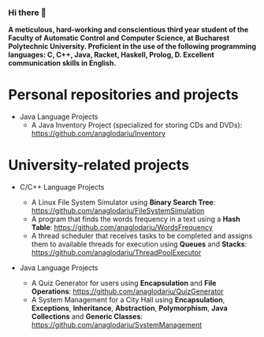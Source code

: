 ### Hi there 👋

**A meticulous, hard-working and conscientious third year student of the Faculty of Automatic Control and Computer Science, at Bucharest Polytechnic University.
Proficient in the use of the following programming languages: C, C++, Java, Racket, Haskell, Prolog, D.
Excellent communication skills in English.**

Personal repositories and projects
=====
- Java Language Projects
  - A Java Inventory Project (specialized for storing CDs and DVDs): https://github.com/anaglodariu/Inventory

University-related projects
=====
- C/C++ Language Projects
  - A Linux File System Simulator using **Binary Search Tree**: https://github.com/anaglodariu/FileSystemSimulation
  - A program that finds the words frequency in a text using a **Hash Table**: https://github.com/anaglodariu/WordsFrequency
  - A thread scheduler that receives tasks to be completed and assigns them to available threads for execution using **Queues** and **Stacks**: https://github.com/anaglodariu/ThreadPoolExecutor

- Java Language Projects
  - A Quiz Generator for users using **Encapsulation** and **File Operations**: https://github.com/anaglodariu/QuizGenerator
  - A System Management for a City Hall using **Encapsulation**, **Exceptions**, **Inheritance**, **Abstraction**, **Polymorphism**, **Java Collections** and **Generic Classes**: https://github.com/anaglodariu/SystemManagement

<!--
**anaglodariu/anaglodariu** is a ✨ _special_ ✨ repository because its `README.md` (this file) appears on your GitHub profile.

Here are some ideas to get you started:

- 🔭 I’m currently working on ...
- 🌱 I’m currently learning ...
- 👯 I’m looking to collaborate on ...
- 🤔 I’m looking for help with ...
- 💬 Ask me about ...
- 📫 How to reach me: ...
- 😄 Pronouns: ...
- ⚡ Fun fact: ...
-->
